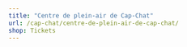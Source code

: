 ```yaml
---
title: "Centre de plein-air de Cap-Chat"
url: /cap-chat/centre-de-plein-air-de-cap-chat/
shop: Tickets
---
```

